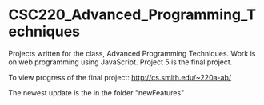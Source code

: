 # CSC220_Advanced_Programming_Techniques
Projects written for the class, Advanced Programming Techniques. Work is on web programming using JavaScript.
Project 5 is the final project.

To view progress of the final project: http://cs.smith.edu/~220a-ab/

The newest update is the in the folder "newFeatures"
